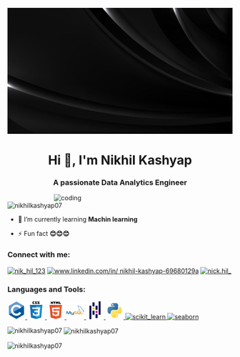 ![logo](https://github.com/Nikhilkashyap07/NikhilKashyap07/blob/main/banner2.jpg)
<h1 align="center">Hi 👋, I'm Nikhil Kashyap</h1>
<h3 align="center">A passionate Data Analytics Engineer</h3>

<img align="right" alt="coding" width="400" src="https://user-images.githubusercontent.com/55389276/140866485-8fb1c876-9a8f-4d6a-98dc-08c4981eaf70.gif">

<p align="left"> <img src="https://komarev.com/ghpvc/?username=nikhilkashyap07&label=Profile%20views&color=0e75b6&style=flat" alt="nikhilkashyap07" /> </p>

- 🌱 I’m currently learning **Machin learning**

- ⚡ Fun fact **😊😊😊**

<h3 align="left">Connect with me:</h3>
<p align="left">
<a href="https://twitter.com/nik_hil_123" target="blank"><img align="center" src="https://raw.githubusercontent.com/rahuldkjain/github-profile-readme-generator/master/src/images/icons/Social/twitter.svg" alt="nik_hil_123" height="30" width="40" /></a>
<a href="https://linkedin.com/in/www.linkedin.com/in/ nikhil-kashyap-69680129a" target="blank"><img align="center" src="https://raw.githubusercontent.com/rahuldkjain/github-profile-readme-generator/master/src/images/icons/Social/linked-in-alt.svg" alt="www.linkedin.com/in/ nikhil-kashyap-69680129a" height="30" width="40" /></a>
<a href="https://instagram.com/nick.hil_" target="blank"><img align="center" src="https://raw.githubusercontent.com/rahuldkjain/github-profile-readme-generator/master/src/images/icons/Social/instagram.svg" alt="nick.hil_" height="30" width="40" /></a>
</p>

<h3 align="left">Languages and Tools:</h3>
<p align="left"> <a href="https://www.cprogramming.com/" target="_blank" rel="noreferrer"> <img src="https://raw.githubusercontent.com/devicons/devicon/master/icons/c/c-original.svg" alt="c" width="40" height="40"/> </a> <a href="https://www.w3schools.com/css/" target="_blank" rel="noreferrer"> <img src="https://raw.githubusercontent.com/devicons/devicon/master/icons/css3/css3-original-wordmark.svg" alt="css3" width="40" height="40"/> </a> <a href="https://www.w3.org/html/" target="_blank" rel="noreferrer"> <img src="https://raw.githubusercontent.com/devicons/devicon/master/icons/html5/html5-original-wordmark.svg" alt="html5" width="40" height="40"/> </a> <a href="https://www.mysql.com/" target="_blank" rel="noreferrer"> <img src="https://raw.githubusercontent.com/devicons/devicon/master/icons/mysql/mysql-original-wordmark.svg" alt="mysql" width="40" height="40"/> </a> <a href="https://pandas.pydata.org/" target="_blank" rel="noreferrer"> <img src="https://raw.githubusercontent.com/devicons/devicon/2ae2a900d2f041da66e950e4d48052658d850630/icons/pandas/pandas-original.svg" alt="pandas" width="40" height="40"/> </a> <a href="https://www.python.org" target="_blank" rel="noreferrer"> <img src="https://raw.githubusercontent.com/devicons/devicon/master/icons/python/python-original.svg" alt="python" width="40" height="40"/> </a> <a href="https://scikit-learn.org/" target="_blank" rel="noreferrer"> <img src="https://upload.wikimedia.org/wikipedia/commons/0/05/Scikit_learn_logo_small.svg" alt="scikit_learn" width="40" height="40"/> </a> <a href="https://seaborn.pydata.org/" target="_blank" rel="noreferrer"> <img src="https://seaborn.pydata.org/_images/logo-mark-lightbg.svg" alt="seaborn" width="40" height="40"/> </a> </p>

<p><img align="left" src="https://github-readme-stats.vercel.app/api/top-langs?username=nikhilkashyap07&show_icons=true&locale=en&layout=compact" alt="nikhilkashyap07" /></p>

<p>&nbsp;<img align="center" src="https://github-readme-stats.vercel.app/api?username=nikhilkashyap07&show_icons=true&locale=en" alt="nikhilkashyap07" /></p>

<p><img align="center" src="https://github-readme-streak-stats.herokuapp.com/?user=nikhilkashyap07&" alt="nikhilkashyap07" /></p>
